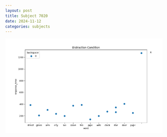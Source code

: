 ```yaml
---
layout: post
title: Subject 7020
date: 2024-11-12
categories: subjects
---
```


![](data/7020/run-32/7020_rt_acc_fuzzy_delay.png)
